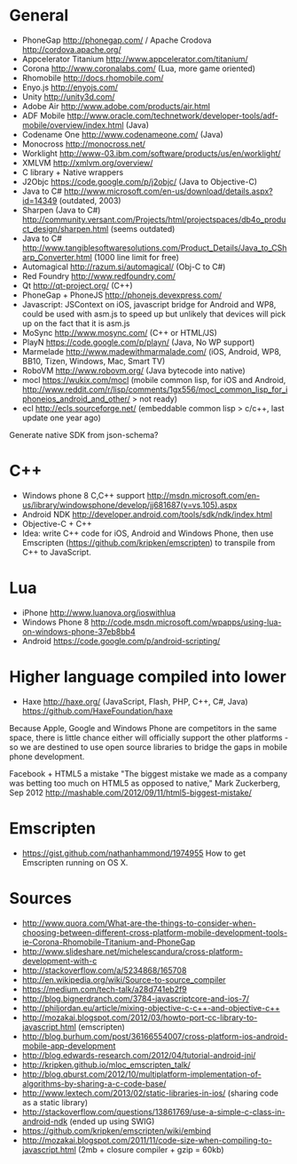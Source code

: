 # General

* PhoneGap http://phonegap.com/ / Apache Crodova http://cordova.apache.org/
* Appcelerator Titanium http://www.appcelerator.com/titanium/
* Corona http://www.coronalabs.com/ (Lua, more game oriented)
* Rhomobile http://docs.rhomobile.com/
* Enyo.js http://enyojs.com/
* Unity http://unity3d.com/
* Adobe Air http://www.adobe.com/products/air.html
* ADF Mobile http://www.oracle.com/technetwork/developer-tools/adf-mobile/overview/index.html (Java)
* Codename One http://www.codenameone.com/ (Java)
* Monocross http://monocross.net/
* Worklight http://www-03.ibm.com/software/products/us/en/worklight/
* XMLVM http://xmlvm.org/overview/
* C library + Native wrappers
* J2Objc https://code.google.com/p/j2objc/ (Java to Objective-C)
* Java to C# http://www.microsoft.com/en-us/download/details.aspx?id=14349 (outdated, 2003)
* Sharpen (Java to C#) http://community.versant.com/Projects/html/projectspaces/db4o_product_design/sharpen.html (seems outdated)
* Java to C# http://www.tangiblesoftwaresolutions.com/Product_Details/Java_to_CSharp_Converter.html (1000 line limit for free)
* Automagical http://razum.si/automagical/ (Obj-C to C#)
* Red Foundry http://www.redfoundry.com/
* Qt http://qt-project.org/ (C++)
* PhoneGap + PhoneJS http://phonejs.devexpress.com/
* Javascript: JSContext on iOS, javascript bridge for Android and WP8, could be used with asm.js to speed up but unlikely that devices will pick up on the fact that it is asm.js
* MoSync http://www.mosync.com/ (C++ or HTML/JS)
* PlayN https://code.google.com/p/playn/ (Java, No WP support)
* Marmelade http://www.madewithmarmalade.com/ (iOS, Android, WP8, BB10, Tizen, Windows, Mac, Smart TV)
* RoboVM http://www.robovm.org/ (Java bytecode into native)
* mocl https://wukix.com/mocl (mobile common lisp, for iOS and Android, http://www.reddit.com/r/lisp/comments/1gx556/mocl_common_lisp_for_iphoneios_android_and_other/ > not ready)
* ecl http://ecls.sourceforge.net/ (embeddable common lisp > c/c++, last update one year ago)

Generate native SDK from json-schema?

# C++

* Windows phone 8 C,C++ support http://msdn.microsoft.com/en-us/library/windowsphone/develop/jj681687(v=vs.105).aspx
* Android NDK http://developer.android.com/tools/sdk/ndk/index.html
* Objective-C + C++
* Idea: write C++ code for iOS, Android and Windows Phone, then use Emscripten (https://github.com/kripken/emscripten) to transpile from C++ to JavaScript.

# Lua

* iPhone http://www.luanova.org/ioswithlua
* Windows Phone 8 http://code.msdn.microsoft.com/wpapps/using-lua-on-windows-phone-37eb8bb4
* Android https://code.google.com/p/android-scripting/

# Higher language compiled into lower

* Haxe http://haxe.org/ (JavaScript, Flash, PHP, C++, C#, Java) https://github.com/HaxeFoundation/haxe

Because Apple, Google and Windows Phone are competitors in the same space, there is little chance either will officially support the other platforms - so we are destined to use open source libraries to bridge the gaps in mobile phone development.

Facebook + HTML5 a mistake
"The biggest mistake we made as a company was betting too much on HTML5 as opposed to native," Mark Zuckerberg, Sep 2012
http://mashable.com/2012/09/11/html5-biggest-mistake/

# Emscripten

* https://gist.github.com/nathanhammond/1974955 How to get Emscripten running on OS X.

# Sources

* http://www.quora.com/What-are-the-things-to-consider-when-choosing-between-different-cross-platform-mobile-development-tools-ie-Corona-Rhomobile-Titanium-and-PhoneGap
* http://www.slideshare.net/michelescandura/cross-platform-development-with-c
* http://stackoverflow.com/a/5234868/165708
* http://en.wikipedia.org/wiki/Source-to-source_compiler
* https://medium.com/tech-talk/a28d741eb2f9
* http://blog.bignerdranch.com/3784-javascriptcore-and-ios-7/
* http://philjordan.eu/article/mixing-objective-c-c++-and-objective-c++
* http://mozakai.blogspot.com/2012/03/howto-port-cc-library-to-javascript.html (emscripten)
* http://blog.burhum.com/post/36166554007/cross-platform-ios-android-mobile-app-development
* http://blog.edwards-research.com/2012/04/tutorial-android-jni/
* http://kripken.github.io/mloc_emscripten_talk/
* http://blog.qburst.com/2012/10/multiplatform-implementation-of-algorithms-by-sharing-a-c-code-base/
* http://www.lextech.com/2013/02/static-libraries-in-ios/ (sharing code as a static library)
* http://stackoverflow.com/questions/13861769/use-a-simple-c-class-in-android-ndk (ended up using SWIG)
* https://github.com/kripken/emscripten/wiki/embind
* http://mozakai.blogspot.com/2011/11/code-size-when-compiling-to-javascript.html (2mb + closure compiler + gzip =  60kb)
